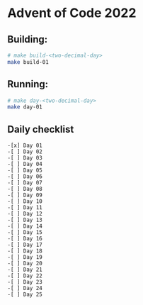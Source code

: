 # Advent of Code 2022

## Building:
```sh
# make build-<two-decimal-day>
make build-01
```

## Running:
```sh
# make day-<two-decimal-day>
make day-01
```

## Daily checklist
```
-[x] Day 01
-[ ] Day 02
-[ ] Day 03
-[ ] Day 04
-[ ] Day 05
-[ ] Day 06
-[ ] Day 07
-[ ] Day 08
-[ ] Day 09
-[ ] Day 10
-[ ] Day 11
-[ ] Day 12
-[ ] Day 13
-[ ] Day 14
-[ ] Day 15
-[ ] Day 16
-[ ] Day 17
-[ ] Day 18
-[ ] Day 19
-[ ] Day 20
-[ ] Day 21
-[ ] Day 22
-[ ] Day 23
-[ ] Day 24
-[ ] Day 25
```
